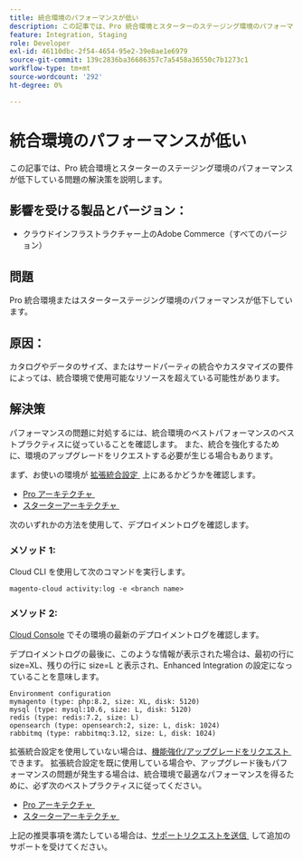 ```yaml
---
title: 統合環境のパフォーマンスが低い
description: この記事では、Pro 統合環境とスターターのステージング環境のパフォーマンスが低下している問題の解決策を説明します。
feature: Integration, Staging
role: Developer
exl-id: 46110dbc-2f54-4654-95e2-39e8ae1e6979
source-git-commit: 139c2836ba36686357c7a5458a36550c7b1273c1
workflow-type: tm+mt
source-wordcount: '292'
ht-degree: 0%

---
```


# 統合環境のパフォーマンスが低い

この記事では、Pro 統合環境とスターターのステージング環境のパフォーマンスが低下している問題の解決策を説明します。

## 影響を受ける製品とバージョン：

* クラウドインフラストラクチャー上のAdobe Commerce（すべてのバージョン）

## 問題

Pro 統合環境またはスターターステージング環境のパフォーマンスが低下しています。

## 原因：

カタログやデータのサイズ、またはサードパーティの統合やカスタマイズの要件によっては、統合環境で使用可能なリソースを超えている可能性があります。

## 解決策

パフォーマンスの問題に対処するには、統合環境のベストパフォーマンスのベストプラクティスに従っていることを確認します。 また、統合を強化するために、環境のアップグレードをリクエストする必要が生じる場合もあります。

まず、お使いの環境が [&#x200B; 拡張統合設定 &#x200B;](https://experienceleague.adobe.com/ja/docs/experience-cloud-kcs/kbarticles/ka-27242) 上にあるかどうかを確認します。

* [Pro アーキテクチャ &#x200B;](https://experienceleague.adobe.com/ja/docs/commerce-cloud-service/user-guide/architecture/pro-architecture#integration-environment)
* [&#x200B; スターターアーキテクチャ &#x200B;](https://experienceleague.adobe.com/ja/docs/commerce-cloud-service/user-guide/architecture/starter-architecture#staging-environment)

次のいずれかの方法を使用して、デプロイメントログを確認します。

### メソッド 1:

Cloud CLI を使用して次のコマンドを実行します。

`magento-cloud activity:log -e <branch name>`

### メソッド 2:

[Cloud Console](https://console.adobecommerce.com) でその環境の最新のデプロイメントログを確認します。

デプロイメントログの最後に、このような情報が表示された場合は、最初の行に size=XL、残りの行に size=L と表示され、Enhanced Integration の設定になっていることを意味します。

```
Environment configuration
mymagento (type: php:8.2, size: XL, disk: 5120)
mysql (type: mysql:10.6, size: L, disk: 5120)
redis (type: redis:7.2, size: L)
opensearch (type: opensearch:2, size: L, disk: 1024)
rabbitmq (type: rabbitmq:3.12, size: L, disk: 1024)
```

拡張統合設定を使用していない場合は、[&#x200B; 機能強化/アップグレードをリクエスト &#x200B;](https://experienceleague.adobe.com/ja/docs/experience-cloud-kcs/kbarticles/ka-27242) できます。
拡張統合設定を既に使用している場合や、アップグレード後もパフォーマンスの問題が発生する場合は、統合環境で最適なパフォーマンスを得るために、必ず次のベストプラクティスに従ってください。

* [Pro アーキテクチャ &#x200B;](https://experienceleague.adobe.com/ja/docs/commerce-cloud-service/user-guide/architecture/pro-architecture#integration-environment)
* [&#x200B; スターターアーキテクチャ &#x200B;](https://experienceleague.adobe.com/ja/docs/commerce-cloud-service/user-guide/architecture/starter-architecture#staging-environment)

上記の推奨事項を満たしている場合は、[&#x200B; サポートリクエストを送信 &#x200B;](https://experienceleague.adobe.com/ja/docs/commerce-knowledge-base/kb/help-center-guide/magento-help-center-user-guide#submit-ticket) して追加のサポートを受けてください。
